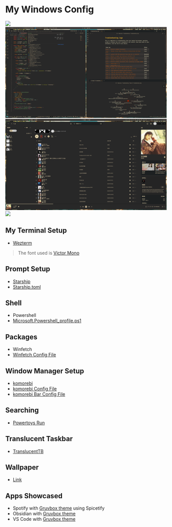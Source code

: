 # My Windows Config 

![](screenshots/Screenshot%202.png)
![](screenshots/Screenshot%203.png)
![](screenshots/Screenshot%204.png)
![](screenshots/Screenshot%201.png)

## My Terminal Setup

- [Wezterm](https://wezfurlong.org/wezterm/index.html)

> The font used is [Victor Mono](https://github.com/rubjo/victor-mono)

## Prompt Setup

- [Starship](https://starship.rs/)
- [Starship.toml](starship.toml)

## Shell

- Powershell
- [Microsoft.Powershell_profile.ps1](Microsoft.PowerShell_profile.ps1)

## Packages

- Winfetch
- [Winfetch Config File](config.ps1)

## Window Manager Setup

- [komorebi](https://github.com/LGUG2Z/komorebi)
- [komorebi Config File](komorebi.json)
- [komorebi Bar Config File](komorebi.bar.json)

## Searching

- [Powertoys Run](https://learn.microsoft.com/en-us/windows/powertoys/run)

## Translucent Taskbar

- [TranslucentTB](https://apps.microsoft.com/detail/9pf4kz2vn4w9?hl=en-US&gl=US)

## Wallpaper

- [Link](https://www.uhdpaper.com/2024/09/5612a-pikachu-hot-tub-pokemon-4k.html?m=0)

## Apps Showcased

- Spotify with [Gruvbox theme](https://github.com/Skaytacium/Gruvify) using Spicetify
- Obsidian with [Gruvbox theme](https://github.com/insanum/obsidian_gruvbox)
- VS Code with [Gruvbox theme](https://github.com/sainnhe/gruvbox-material-vscode)
